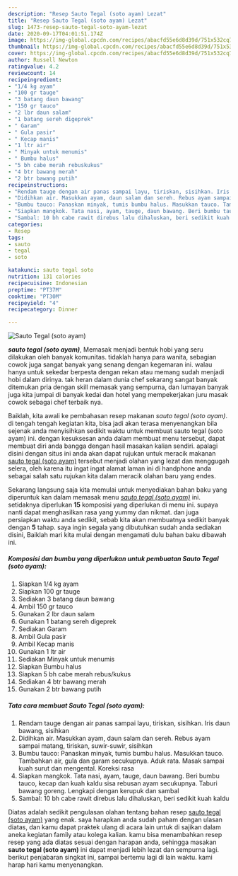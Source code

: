 ```yaml
---
description: "Resep Sauto Tegal (soto ayam) Lezat"
title: "Resep Sauto Tegal (soto ayam) Lezat"
slug: 1473-resep-sauto-tegal-soto-ayam-lezat
date: 2020-09-17T04:01:51.174Z
image: https://img-global.cpcdn.com/recipes/abacfd55e6d8d39d/751x532cq70/sauto-tegal-soto-ayam-foto-resep-utama.jpg
thumbnail: https://img-global.cpcdn.com/recipes/abacfd55e6d8d39d/751x532cq70/sauto-tegal-soto-ayam-foto-resep-utama.jpg
cover: https://img-global.cpcdn.com/recipes/abacfd55e6d8d39d/751x532cq70/sauto-tegal-soto-ayam-foto-resep-utama.jpg
author: Russell Newton
ratingvalue: 4.2
reviewcount: 14
recipeingredient:
- "1/4 kg ayam"
- "100 gr tauge"
- "3 batang daun bawang"
- "150 gr tauco"
- "2 lbr daun salam"
- "1 batang sereh digeprek"
- " Garam"
- " Gula pasir"
- " Kecap manis"
- "1 ltr air"
- " Minyak untuk menumis"
- " Bumbu halus"
- "5 bh cabe merah rebuskukus"
- "4 btr bawang merah"
- "2 btr bawang putih"
recipeinstructions:
- "Rendam tauge dengan air panas sampai layu, tiriskan, sisihkan. Iris daun bawang, sisihkan"
- "Didihkan air. Masukkan ayam, daun salam dan sereh. Rebus ayam sampai matang, tiriskan, suwir-suwir, sisihkan"
- "Bumbu tauco: Panaskan minyak, tumis bumbu halus. Masukkan tauco. Tambahkan air, gula dan garam secukupnya. Aduk rata. Masak sampai kuah surut dan mengental. Koreksi rasa"
- "Siapkan mangkok. Tata nasi, ayam, tauge, daun bawang. Beri bumbu tauco, kecap dan kuah kaldu sisa rebusan ayam secukupnya. Taburi bawang goreng. Lengkapi dengan kerupuk dan sambal"
- "Sambal: 10 bh cabe rawit direbus lalu dihaluskan, beri sedikit kuah kaldu"
categories:
- Resep
tags:
- sauto
- tegal
- soto

katakunci: sauto tegal soto 
nutrition: 131 calories
recipecuisine: Indonesian
preptime: "PT37M"
cooktime: "PT30M"
recipeyield: "4"
recipecategory: Dinner

---
```



![Sauto Tegal (soto ayam)](https://img-global.cpcdn.com/recipes/abacfd55e6d8d39d/751x532cq70/sauto-tegal-soto-ayam-foto-resep-utama.jpg)

<b><i>sauto tegal (soto ayam)</i></b>, Memasak menjadi bentuk hobi yang seru dilakukan oleh banyak komunitas. tidaklah hanya para wanita, sebagian cowok juga sangat banyak yang senang dengan kegemaran ini. walau hanya untuk sekedar berpesta dengan rekan atau memang sudah menjadi hobi dalam dirinya. tak heran dalam dunia chef sekarang sangat banyak ditemukan pria dengan skill memasak yang sempurna, dan lumayan banyak juga kita jumpai di banyak kedai dan hotel yang mempekerjakan juru masak cowok sebagai chef terbaik nya.



Baiklah, kita awali ke pembahasan resep makanan <i>sauto tegal (soto ayam)</i>. di tengah tengah kegiatan kita, bisa jadi akan terasa menyenangkan bila sejenak anda menyisihkan sedikit waktu untuk membuat sauto tegal (soto ayam) ini. dengan kesuksesan anda dalam membuat menu tersebut, dapat membuat diri anda bangga dengan hasil masakan kalian sendiri. apalagi disini dengan situs ini anda akan dapat rujukan untuk meracik makanan <u>sauto tegal (soto ayam)</u> tersebut menjadi olahan yang lezat dan menggugah selera, oleh karena itu ingat ingat alamat laman ini di handphone anda sebagai salah satu rujukan kita dalam meracik olahan baru yang endes.


Sekarang langsung saja kita memulai untuk menyediakan bahan baku yang diperuntuk kan dalam memasak menu <u><i>sauto tegal (soto ayam)</i></u> ini. setidaknya diperlukan <b>15</b> komposisi yang diperlukan di menu ini. supaya nanti dapat menghasilkan rasa yang yummy dan nikmat. dan juga persiapkan waktu anda sedikit, sebab kita akan membuatnya sedikit banyak dengan <b>5</b> tahap. saya ingin segala yang dibutuhkan sudah anda sediakan disini, Baiklah mari kita mulai dengan mengamati dulu bahan baku dibawah ini.

<!--inarticleads1-->

##### Komposisi dan bumbu yang diperlukan untuk pembuatan Sauto Tegal (soto ayam):

1. Siapkan 1/4 kg ayam
1. Siapkan 100 gr tauge
1. Sediakan 3 batang daun bawang
1. Ambil 150 gr tauco
1. Gunakan 2 lbr daun salam
1. Gunakan 1 batang sereh digeprek
1. Sediakan  Garam
1. Ambil  Gula pasir
1. Ambil  Kecap manis
1. Gunakan 1 ltr air
1. Sediakan  Minyak untuk menumis
1. Siapkan  Bumbu halus
1. Siapkan 5 bh cabe merah rebus/kukus
1. Sediakan 4 btr bawang merah
1. Gunakan 2 btr bawang putih




<!--inarticleads2-->

##### Tata cara membuat Sauto Tegal (soto ayam):

1. Rendam tauge dengan air panas sampai layu, tiriskan, sisihkan. Iris daun bawang, sisihkan
1. Didihkan air. Masukkan ayam, daun salam dan sereh. Rebus ayam sampai matang, tiriskan, suwir-suwir, sisihkan
1. Bumbu tauco: Panaskan minyak, tumis bumbu halus. Masukkan tauco. Tambahkan air, gula dan garam secukupnya. Aduk rata. Masak sampai kuah surut dan mengental. Koreksi rasa
1. Siapkan mangkok. Tata nasi, ayam, tauge, daun bawang. Beri bumbu tauco, kecap dan kuah kaldu sisa rebusan ayam secukupnya. Taburi bawang goreng. Lengkapi dengan kerupuk dan sambal
1. Sambal: 10 bh cabe rawit direbus lalu dihaluskan, beri sedikit kuah kaldu




Diatas adalah sedikit pengulasan olahan tentang bahan resep <u>sauto tegal (soto ayam)</u> yang enak. saya harapkan anda sudah paham dengan ulasan diatas, dan kamu dapat praktek ulang di acara lain untuk di sajikan dalam aneka kegiatan family atau kolega kalian. kamu bisa menambahkan resep resep yang ada diatas sesuai dengan harapan anda, sehingga masakan <b>sauto tegal (soto ayam)</b> ini dapat menjadi lebih lezat dan sempurna lagi. berikut penjabaran singkat ini, sampai bertemu lagi di lain waktu. kami harap hari kamu menyenangkan.
